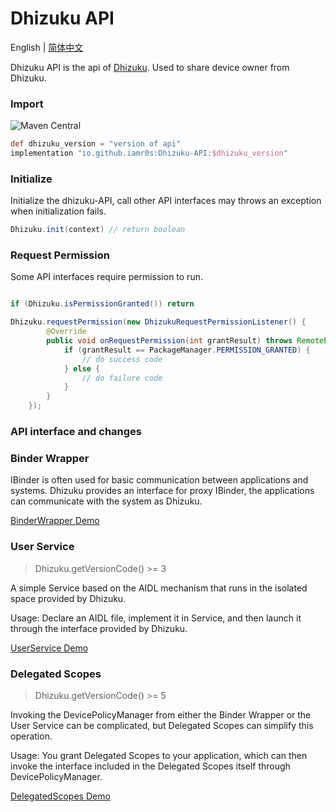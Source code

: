 # Dhizuku API

English | [简体中文](README_zh_rCN.md)

Dhizuku API is the api of [Dhizuku](https://github.com/iamr0s/Dhizuku). Used to share device owner from Dhizuku.

### Import

![Maven Central](https://img.shields.io/maven-central/v/io.github.iamr0s/Dhizuku-API)

```groovy
def dhizuku_version = "version of api"
implementation "io.github.iamr0s:Dhizuku-API:$dhizuku_version"
```

### Initialize

Initialize the dhizuku-API, call other API interfaces may throws an exception when initialization fails.

```java
Dhizuku.init(context) // return boolean
```

### Request Permission

Some API interfaces require permission to run.

```java

if (Dhizuku.isPermissionGranted()) return

Dhizuku.requestPermission(new DhizukuRequestPermissionListener() {
        @Override
        public void onRequestPermission(int grantResult) throws RemoteException {
            if (grantResult == PackageManager.PERMISSION_GRANTED) {
                // do success code
            } else {
                // do failure code
            }
        }
    });
```

### API interface and changes

### Binder Wrapper

IBinder is often used for basic communication between applications and systems. Dhizuku provides an interface for proxy IBinder, the applications can communicate with the system as Dhizuku.

[BinderWrapper Demo](https://github.com/iamr0s/Dhizuku-API/blob/main/demo-binder_wrapper)

### User Service

> Dhizuku.getVersionCode() >= 3

A simple Service based on the AIDL mechanism that runs in the isolated space provided by Dhizuku.

Usage: Declare an AIDL file, implement it in Service, and then launch it through the interface provided by Dhizuku.

[UserService Demo](https://github.com/iamr0s/Dhizuku-API/blob/main/demo-user_service)

### Delegated Scopes

> Dhizuku.getVersionCode() >= 5

Invoking the DevicePolicyManager from either the Binder Wrapper or the User Service can be complicated, but Delegated Scopes can simplify this operation.

Usage: You grant Delegated Scopes to your application, which can then invoke the interface included in the Delegated Scopes itself through DevicePolicyManager.

[DelegatedScopes Demo](https://github.com/iamr0s/Dhizuku-API/blob/main/demo-delegated_scopes)

